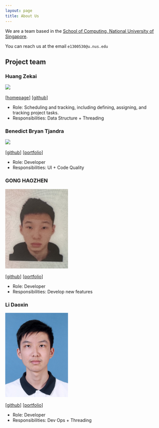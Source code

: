 ```yaml
---
layout: page
title: About Us
---
```


We are a team based in the [School of Computing, National University of Singapore](https://www.comp.nus.edu.sg).

You can reach us at the email `e1300530@u.nus.edu`

## Project team

### Huang Zekai

<img src="images/hzk-lab.png" width="200px">

[[homepage](https://www.linkedin.com/in/zekai-huang-23213b28b)]
[[github](https://github.com/hzk-lab)]

* Role: Scheduling and tracking, including defining, assigning, and tracking project tasks.
* Responsibilities: Data Structure + Threading

### Benedict Bryan Tjandra

<img src="images/bryantjandra.png" width="200px">

[[github](http://github.com/bryantjandra)]
[[portfolio](team/bryantjandra.md)]

* Role: Developer
* Responsibilities: UI + Code Quality


### GONG HAOZHEN

<img src="images/lsmnbmnc.png" width="200px">

[[github](https://github.com/LsmnBmnc)]
[[portfolio](team/johndoe.md)]

* Role: Developer
* Responsibilities: Develop new features

### Li Daoxin

<img src="images/prog-neuro-com.png" width="200px">

[[github](https://github.com/Prog-Neuro-Com)]
[[portfolio](team/prog-neuro-com)]

* Role: Developer
* Responsibilities: Dev Ops + Threading
